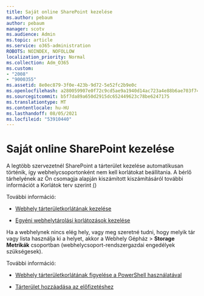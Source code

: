 ```yaml
---
title: Saját online SharePoint kezelése
ms.author: pebaum
author: pebaum
manager: scotv
ms.audience: Admin
ms.topic: article
ms.service: o365-administration
ROBOTS: NOINDEX, NOFOLLOW
localization_priority: Normal
ms.collection: Adm_O365
ms.custom:
- "2008"
- "9000355"
ms.assetid: 8e0ec879-3f0e-423b-9d72-5e52fc2b9e0c
ms.openlocfilehash: a280059907e0f72c9cd5ae9a1940d14ac723a4e88b6ae703f74f8163244bdd17
ms.sourcegitcommit: b5f7da89a650d2915dc652449623c78be6247175
ms.translationtype: MT
ms.contentlocale: hu-HU
ms.lasthandoff: 08/05/2021
ms.locfileid: "53910440"
---
```

# <a name="manage-your-sharepoint-online-storage"></a>Saját online SharePoint kezelése

A legtöbb szervezetnél SharePoint a tárterület kezelése automatikusan történik, így webhelycsoportonként nem kell korlátokat beállítania. A bérlő tárhelyének az Ön csomagja alapján kiszámított kiszámításáról további információt a Korlátok terv szerint [(](/office365/servicedescriptions/sharepoint-online-service-description/sharepoint-online-limits?redirectedfrom=MSDN#limits-by-plan))

További információ:

- [Webhely tárterületkorlátának kezelése](/sharepoint/manage-site-collection-storage-limits)

- [Egyéni webhelytárolási korlátozások kezelése](/sharepoint/manage-site-collection-storage-limits#manage-individual-site-storage-limits)

Ha a webhelynek nincs elég hely, vagy meg szeretné tudni, hogy melyik tár vagy lista használja ki a helyet, akkor a Webhely Gépház  >  **Storage Metrikák** csoportban (webhelycsoport-rendszergazdai engedélyek szükségesek).

További információ:

- [Webhely tárterületkorlátának figyelése a PowerShell használatával](/sharepoint/manage-site-collection-storage-limits#monitor-site-storage-limits-by-using-powershell)

- [Tárterület hozzáadása az előfizetéshez](/microsoft-365/commerce/add-storage-space) 
  